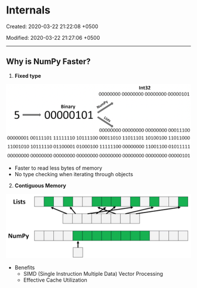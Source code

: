 # Internals

Created: 2020-03-22 21:22:08 +0500

Modified: 2020-03-22 21:27:06 +0500

---

## Why is NumPy Faster?

1.  **Fixed type**

![0 1 /卄44 ](media/Internals-image1.png)


-   Faster to read less bytes of memory
-   No type checking when iterating through objects

2.  **Contiguous Memory**

![image](media/Internals-image2.png)
-   Benefits
    -   SIMD (Single Instruction Multiple Data) Vector Processing
    -   Effective Cache Utilization
